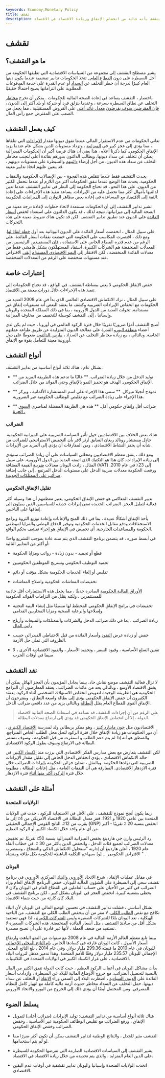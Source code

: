 ```yaml
---
keywords: Economy,Monetary Policy
title: تقشف
description: يُعرَّف التقشف بأنه حالة من انخفاض الإنفاق وزيادة الاقتصاد في الاقتصاد.
---
```


# تقشف
## ما هو التقشف؟

يشير مصطلح التقشف إلى مجموعة من السياسات الاقتصادية التي تطبقها الحكومة من أجل السيطرة على ديون [القطاع العام .](/private-sector) تتخذ الحكومات تدابير تقشفية عندما يكون دينها العام كبيرًا لدرجة أن خطر التخلف عن [السداد](/default2) أو عدم القدرة على خدمة المدفوعات المطلوبة على التزاماتها يصبح احتمالًا حقيقيًا.

باختصار ، التقشف يساعد في إعادة الصحة المالية للحكومات . يمكن أن تخرج [مخاطر التخلف عن نطاق السيطرة بسرعة ، وعندما ينزلق فرد أو شركة أو بلد أكثر إلى الديون ، فإن المقرضين سوف يفرضون](/defaultrisk) [معدل عائد أعلى](/rateofreturn) على القروض المستقبلية ، مما يجعل من الصعب على المقترض جمع رأس المال.

## كيف يعمل التقشف

تعاني الحكومات من عدم الاستقرار المالي عندما تفوق ديونها مقدار [الإيرادات](/revenue) التي تتلقاها ، مما يؤدي إلى عجز كبير في [الميزانية](/budget-deficit) ، وتزداد مستويات الدين بشكل عام عندما يزيد الإنفاق الحكومي. كما ذكرنا أعلاه ، هذا يعني أن هناك فرصة أكبر أن الحكومات الفيدرالية يمكن أن تتخلف عن سداد ديونها. ويطالب الدائنون بدورهم بفائدة أعلى لتجنب مخاطر التخلف عن سداد هذه الديون. من أجل إرضاء [دائنيهم](/creditor) والسيطرة على مستويات ديونهم ، قد يتعين عليهم اتخاذ تدابير معينة.

يحدث التقشف فقط عندما تتقلص هذه الفجوة - بين الإيصالات الحكومية والنفقات الحكومية. يحدث هذا الوضع عندما تنفق الحكومات أكثر من اللازم أو عندما تتحمل الكثير من الديون. على هذا النحو ، قد تحتاج الحكومة إلى النظر في تدابير التقشف عندما تدين لدائنيها بأموال أكثر مما تحصل عليه من الإيرادات. يساعد تنفيذ هذه الإجراءات على إعادة الثقة إلى [الاقتصاد](/economy) مع المساعدة في إعادة بعض مظاهر التوازن إلى [الميزانيات](/budget) [الحكومية](/budget).

تشير تدابير التقشف إلى أن الحكومات مستعدة لاتخاذ خطوات لإعادة درجة معينة من الصحة المالية إلى ميزانياتها. نتيجة لذلك ، قد يكون الدائنون على استعداد لخفض [أسعار الفائدة](/interestrate) على الديون عند تطبيق تدابير التقشف. لكن قد تكون هناك شروط معينة على هذه التحركات.

على سبيل المثال ، انخفضت أسعار الفائدة على الديون اليونانية بعد أول [خطة إنقاذ لها](/bailout). ومع ذلك ، اقتصرت المكاسب على الحكومة التي خفضت نفقات أسعار الفائدة. على الرغم من عدم قدرة القطاع الخاص على الاستفادة ، فإن المستفيدين الرئيسيين من المعدلات المنخفضة هم الشركات الكبيرة. استفاد المستهلكون بشكل هامشي فقط من معدلات الفائدة المنخفضة ، لكن الافتقار إلى [النمو الاقتصادي المستدام](/economicgrowth) [أبقى](/economicgrowth) الاقتراض عند مستويات منخفضة على الرغم من المعدلات المنخفضة.

## إعتبارات خاصة

خفض الإنفاق الحكومي لا يعني ببساطة التقشف. في الواقع ، قد تحتاج الحكومات إلى تنفيذ هذه الإجراءات خلال [دورات معينة من الاقتصاد](/economic-cycle).

على سبيل المثال ، ترك الانكماش الاقتصادي العالمي الذي بدأ في عام 2008 العديد من الحكومات مع انخفاض الإيرادات الضريبية وكشف ما يعتقد البعض أنه مستويات إنفاق غير مستدامة. تحولت العديد من الدول الأوروبية ، بما في ذلك المملكة المتحدة واليونان وإسبانيا ، إلى التقشف كوسيلة للتخفيف من مخاوف الميزانية.

أصبح التقشف أمرًا ضروريًا تقريبًا خلال فترة الركود العالمي في أوروبا ، حيث لم يكن لدى أعضاء [منطقة اليورو](/eurozone) القدرة على معالجة الديون المتزايدة عن طريق طباعة عملتهم الخاصة. وبالتالي ، مع زيادة مخاطر التخلف عن السداد ، [مارس الدائنون](/creditor) ضغوطًا على دول أوروبية معينة للتعامل بقوة مع الإنفاق.

## أنواع التقشف

بشكل عام ، هناك ثلاثة أنواع أساسية من تدابير التقشف:

- ** توليد الدخل من خلال زيادة الضرائب. ** غالبًا ما تدعم هذه الطريقة المزيد من الإنفاق الحكومي. الهدف هو تحفيز النمو بالإنفاق وجني الفوائد من خلال الضرائب.

- ** نموذج أنجيلا ميركل. ** سمي هذا الإجراء على اسم المستشارة الألمانية ، ويركز هذا الإجراء على زيادة الضرائب مع تقليص الوظائف الحكومية غير الضرورية.

- ** ضرائب أقل وإنفاق حكومي أقل. ** هذه هي الطريقة المفضلة لمناصري [السوق الحرة .](/freemarket)

### الضرائب

هناك بعض الخلاف بين الاقتصاديين حول تأثير السياسة الضريبية على الميزانية الحكومية. جادل مستشار رونالد ريغان السابق آرثر لافر بأن التخفيض الاستراتيجي للضرائب من شأنه أن يحفز النشاط الاقتصادي ، ومن المفارقات أن يؤدي إلى المزيد من الإيرادات.

ومع ذلك ، يتفق معظم الاقتصاديين ومحللي السياسات على أن زيادة الضرائب ستؤدي إلى زيادة الإيرادات. كان هذا هو التكتيك الذي اتبعته العديد من الدول الأوروبية. على سبيل المثال ، زادت اليونان معدلات [ضريبة](/valueaddedtax) القيمة المضافة (VAT) إلى 23٪ في عام 2010. ورفعت الحكومة معدلات ضريبة الدخل على مستويات الدخل المرتفع ، إلى جانب إضافة [ضرائب على الممتلكات الجديدة](/propertytax).

### تقليل الإنفاق الحكومي

تدبير التقشف المعاكس هو خفض الإنفاق الحكومي. يعتبر معظمهم أن هذا وسيلة أكثر فعالية لتقليل العجز. الضرائب الجديدة تعني إيرادات جديدة للسياسيين الذين يميلون إلى إنفاقها على الناخبين.

يأخذ الإنفاق أشكالًا عديدة ، بما في ذلك المنح والإعانات وإعادة توزيع الثروة وبرامج الاستحقاقات ودفع مقابل الخدمات الحكومية وتوفير الدفاع الوطني والمزايا لموظفي الحكومة [والمساعدات الخارجية](/foreign-aid). أي تخفيض في الإنفاق هو إجراء تقشف بحكم الواقع.

في أبسط صوره ، قد يتضمن برنامج التقشف الذي يتم سنه عادة بموجب التشريع واحدًا أو أكثر من التدابير التالية:

- قطع أو تجميد - بدون زيادة - رواتب ومزايا الحكومة

- تجميد التوظيف الحكومي وتسريح الموظفين الحكوميين

- تقليص أو إلغاء الخدمات الحكومية بشكل مؤقت أو دائم

- تخفيضات المعاشات الحكومية واصلاح المعاشات

[الأوراق المالية الحكومية](/governmentsecurity) الصادرة حديثًا ، مما يجعل هذه الاستثمارات أقل جاذبية للمستثمرين ، ولكنه يقلل من التزامات الفوائد الحكومية

- تخفيضات في برامج الإنفاق الحكومي المخطط لها مسبقًا مثل إنشاء البنية التحتية وإصلاحها والرعاية الصحية ومزايا المحاربين القدامى

- زيادة الضرائب ، بما في ذلك ضرائب الدخل والشركات والممتلكات والمبيعات وأرباح [رأس المال](/capitalgain)

- خفض أو زيادة عرض [النقود](/moneysupply) وأسعار الفائدة من قبل الاحتياطي الفيدرالي حسب الظروف التي تملي حل الأزمة.

- تقنين السلع الأساسية ، وقيود السفر ، وتجميد الأسعار ، والقيود الاقتصادية الأخرى ، لا سيما في أوقات الحرب

## نقد التقشف

لا تزال فعالية التقشف موضع نقاش حاد. بينما يجادل المؤيدون بأن العجز الهائل يمكن أن يخنق الاقتصاد الأوسع ، وبالتالي يحد من عائدات الضرائب ، يعتقد المعارضون أن البرامج الحكومية هي الطريقة الوحيدة لتعويض انخفاض الاستهلاك الشخصي أثناء الركود. يعتقد الكثيرون أن خفض الإنفاق الحكومي يؤدي إلى بطالة واسعة النطاق ، ويقترحون أن الإنفاق القوي للقطاع العام يقلل [البطالة](/unemployment) وبالتالي يزيد من عدد دافعي ضرائب الدخل.

> على الرغم من أن إجراءات التقشف قد تساعد في استعادة الصحة المالية لاقتصاد الدولة ، إلا أن انخفاض الإنفاق الحكومي قد يؤدي إلى ارتفاع معدلات البطالة.

>

الاقتصاديون مثل [جون ماينارد كينز](/john_maynard_keynes) ، وهو مفكر بريطاني ولد لمدرسة [الاقتصاد الكينزي](/keynesianeconomics) ، أن دور الحكومات هو زيادة الإنفاق خلال فترة الركود لتحل محل الطلب الخاص المتراجع. والمنطق هو أنه إذا لم يتم دعم الطلب و استقرت من قبل الحكومة ، وسوف تستمر البطالة في الارتفاع وسوف يطول الركود الاقتصادي.

لكن التقشف يتعارض مع بعض مدارس الفكر الاقتصادي التي برزت منذ [الكساد الكبير](/great_depression). في حالة الانكماش الاقتصادي ، يؤدي انخفاض الدخل الخاص إلى تقليل مقدار الإيرادات الضريبية التي تولدها الحكومة. وبالمثل ، تمتلئ خزائن الحكومة بإيرادات الضرائب خلال فترة الازدهار الاقتصادي. المفارقة هي أن النفقات العامة ، مثل إعانات البطالة ، مطلوبة خلال فترة [الركود أكثر منها أثناء](/recession) فترة الازدهار.

## أمثلة على التقشف

### الولايات المتحدة

ربما يكون أنجح نموذج للتقشف ، على الأقل في الاستجابة للركود ، حدث في الولايات المتحدة بين عامي 1920 و 1921. قفز معدل البطالة في الاقتصاد الأمريكي من 4٪ إلى ما يقرب من 12٪. الناتج القومي الإجمالي الحقيقي (GNP) انخفض بنسبة 20 ٪ تقريبًا - أكبر من أي عام واحد خلال الكساد الكبير أو الركود العظيم.

رد الرئيس وارن جي هاردينغ بخفض الميزانية الفيدرالية بنسبة 50٪ تقريبًا. تم تخفيض معدلات الضرائب لجميع فئات الدخل ، وانخفض الدين بأكثر من 30 ٪ .في خطاب ألقاه عام 1920 ، أعلن هاردينغ أن إدارته "ستحاول الانكماش الذكي والشجاع ، وستضرب الاقتراض الحكومي ... [و] سيهاجم التكلفة الباهظة للحكومة بكل طاقة ومنشأة " .

### اليونان

في مقابل عمليات الإنقاذ ، شرع الاتحاد [الأوروبي والبنك](/europeancentralbank) المركزي الأوروبي في برنامج تقشف سعى إلى السيطرة على الشؤون المالية لليونان. خفض البرنامج الإنفاق العام وزاد الضرائب في كثير من الأحيان على حساب العاملين في القطاع العام في اليونان وكان لا يحظى بشعبية كبيرة. انخفض العجز في اليونان بشكل كبير ، لكن برنامج التقشف في البلاد كان كارثة من حيث شفاء الاقتصاد.

بشكل أساسي ، فشلت تدابير التقشف في تحسين الوضع المالي في اليونان لأن البلاد تكافح مع نقص [الطلب الكلي](/aggregatedemand). لا مفر من أن ينخفض الطلب الكلي مع التقشف. من الناحية الهيكلية ، تعد اليونان بلدًا للشركات الصغيرة وليس [الشركات الكبيرة](/corporation) ، لذا فهي تستفيد بشكل أقل من مبادئ التقشف ، مثل أسعار الفائدة المنخفضة. هذه الشركات الصغيرة لا تستفيد من ضعف العملة ، لأنها غير قادرة على أن تصبح مصدرة.

بينما تابع معظم العالم الأزمة المالية في عام 2008 مع سنوات من النمو الباهت وارتفاع أسعار الأصول ، كانت اليونان غارقة في كسادها الخاص. [بلغ الناتج المحلي الإجمالي](/gdp) لليونان في عام 2010 ما قيمته 299.36 مليار دولار. وفي عام 2014 ، بلغ الناتج المحلي الإجمالي لليونان 235.57 مليار دولار وفقًا للأمم المتحدة. وهذا تدمير مذهل لثروات البلاد الاقتصادية ، على غرار الكساد الكبير في الولايات المتحدة في الثلاثينيات.

بدأت مشاكل اليونان في أعقاب الركود العظيم ، حيث كانت الدولة تنفق الكثير من المال بالنسبة لتحصيل الضرائب. مع خروج الأوضاع المالية للبلاد عن السيطرة ، وازدادت أسعار الفائدة على [الديون السيادية](/sovereign-debt) ، اضطرت البلاد إلى السعي وراء [الإنقاذ](/bailout) أو التخلف عن سداد ديونها. حمل التخلف عن السداد مخاطر حدوث أزمة مالية كاملة مع انهيار كامل للنظام المصرفي. ومن المحتمل أيضًا أن يؤدي ذلك إلى الخروج من اليورو والاتحاد الأوروبي.

## يسلط الضوء

- هناك ثلاثة أنواع أساسية من تدابير التقشف: توليد الإيرادات (ضرائب أعلى) لتمويل الإنفاق ، ورفع الضرائب مع تقليص الوظائف الحكومية غير الأساسية ، وخفض الضرائب وخفض الإنفاق الحكومي.

- التقشف مثير للجدل ، والنتائج الوطنية لتدابير التقشف يمكن أن تكون أكثر ضررًا مما لو لم يتم استخدامها.

- يشير التقشف إلى السياسات الاقتصادية الصارمة التي تفرضها الحكومة للسيطرة على الدين العام المتزايد ، والذي يتم تحديده من خلال زيادة الاقتصاد في الاقتصاد.

- اتخذت الولايات المتحدة وإسبانيا واليونان تدابير تقشفية في أوقات عدم اليقين الاقتصادي.

